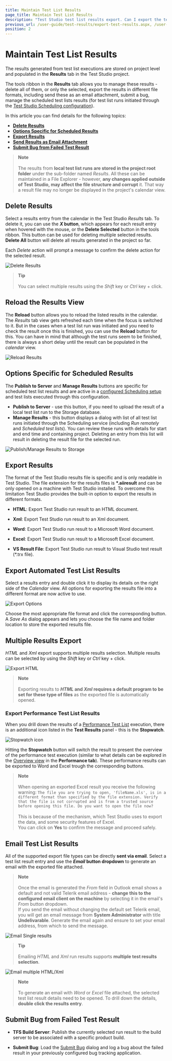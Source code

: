 ```yaml
---
title: Maintain Test List Results
page_title: Maintain Test List Results
description: "Test Studio test list results export. Can I export the test list results of a test list execution in Test Studio. "
previous_url: /user-guide/test-results/export-test-results.aspx, /user-guide/test-results/export-test-results, /getting-started/test-results/export-test-results
position: 2
---
```

# Maintain Test List Results

The results generated from test list executions are stored on project level and populated in the __Results__ tab in the Test Studio project.

The tools ribbon in the __Results__ tab allows you to manage these results - delete all of them, or only the selected, export the results in different file formats, including send these as an email attachment, submit a bug, manage the scheduled test lists results (for test list runs initiated through the <a href="/automated-tests/scheduling/remote-scheduled-run" target="_blank">Test Studio Scheduling configuration</a>).

In this article you can find details for the following topics:

- [__Delete Results__](#delete-results)
- [__Options Specific for Scheduled Results__](#options-specific-for-scheduled-results)
- [__Export Results__](#export-results)
- [__Send Results as Email Attachment__](#email-test-list-results)
- [__Submit Bug from Failed Test Result__](#submit-bug-from-failed-test-result)

> __Note__
><br>
><br>
> The results from __local test list runs are stored in the project root folder__ under the sub-folder named _Results_. All these can be maintained in a File Explorer - however, __any changes applied outside of Test Studio, may affect the file structure and corrupt__ it. That way a result file may no longer be displayed in the project's calendar view.

## Delete Results

Select a results entry from the calendar in the Test Studio _Results_ tab. To delete it, you can use the ___X_ button__, which appears for each result entry when hovered with the mouse, or the __Delete Selected__ button in the tools ribbon. This button can be used for deleting multiple selected results. __Delete All__ button will delete all results generated in the project so far.

Each _Delete_ action will prompt a message to confirm the delete action for the selected result.

![Delete Results][10]

> __Tip__
><br>
><br>
> You can select multiple results using the *Shift* key or *Ctrl* key + click.

## Reload the Results View

The __Reload__ button allows you to reload the listed results in the calendar. The _Results_ tab view gets refreshed each time when the focus is switched to it. But in the cases when a test list run was initiated and you need to check the result once this is finished, you can use the __Reload__ button for this. You can have in mind that although the test runs seem to be finished, there is always a short delay until the result can be populated in the _calendar_ view.

![Reload Results][12]

## Options Specific for Scheduled Results

The __Publish to Server__ and __Manage Results__ buttons are specific for scheduled test list results and are active in a <a href="/automated-tests/scheduling/remote-scheduled-run" target="_blank">configured Scheduling setup</a> and test lists executed through this configuration.

- __Publish to Server__ - use this button, if you need to upload the result of a local test list run to the Storage database.
- __Manage Results__ - this button displays a dialog with list of all test list runs initiated through the Scheduling service (including _Run remotely_ and _Scheduled test lists_). You can review these runs with details for start and end time and containing project. Deleting an entry from this list will result in deleting the result file for the selected run. 

![Publish/Manage Results to Storage][13]

## __Export Results__

The format of the Test Studio results file is specific and is only readable in Test Studio. The file extension for the results files is __*.aiiresult__ and can be only opened on a machine with Test Studio installed. To overcome this limitation Test Studio provides the built-in option to export the results in different formats.

* **HTML**: Export Test Studio run result to an HTML document.

* **Xml**: Export Test Studio run result to an Xml document.

* **Word**: Export Test Studio run result to a Microsoft Word document.

* **Excel**: Export Test Studio run result to a Microsoft Excel document.

* **VS Result File**: Export Test Studio run result to Visual Studio test result (*.trx file).

## Export Automated Test List Results

Select a results entry and double click it to display its details on the right side of the _Calendar_ view. All options for exporting the results file into a different format are now active to use.

![Export Options][11]

Choose the most appropriate file format and click the corresponding button. A _Save As_ dialog appears and lets you choose the file name and folder location to store the exported results file.

## Multiple Results Export

_HTML_ and _Xml_ export supports multiple results selection. Multiple results can be selected by using the *Shift* key or *Ctrl* key + click.

![Export HTML][6]

> __Note__
><br>
><br>
> Exporting results to ___HTML_ and _Xml_ requires a default program to be set for these type of files__ as the exported file is automatically opened.

### Export Performance Test List Results

When you drill down the results of a <a href="/getting-started/test-execution/test-lists-type-standalone" target="_blank">Performance Test List</a> execution, there is an additional icon listed in the **Test Results** panel - this is the **Stopwatch**.

![Stopwatch icon][3]

Hitting the **Stopwatch** button will switch the result to present the overview of the performance test execution (similar to what details can be explored in the <a href="/automated-tests/performance/overview-button" target="_blank">Overview view</a> in the __Performance tab__). These performance results can be exported to Word and Excel trough the corresponding buttons.

> **Note**
><br>
><br>
> When opening an exported Excel result you receive the following warning:
> ``` The file you are trying to open, 'fileName.xls', is in a different format than specified by the file extension. Verify that the file is not corrupted and is from a trusted source before opening this file. Do you want to open the file now? ```
><br>
><br>
> This is because of the mechanism, which Test Studio uses to export the data, and some security features of Excel.
><br>
>You can click on __Yes__ to confirm the message and proceed safely.

## Email Test List Results

All of the supported export file types can be directly __sent via email__. Select a test list result entry and use the ___Email_ button dropdown__ to generate an email with the exported file attached.

> **Note**
><br>
><br>
> Once the email is generated the _From_ field in Outlook email shows a default and not valid Telerik email address - __change this to the configured email client on the machine__ by selecting it in the email's _From_ button dropdown.
><br>
> If you send the email without changing the default set Telerik email, you will get an email message from __System Administrator__ with title __Undelivarable__. Generate the email again and ensure to set your email address, from which to send the message. 

![Email Single results][7]

> __Tip__
><br>
><br>
> Emailing _HTML_ and _Xml_ run results supports __multiple test results selection__.

![Email multiple HTML/Xml][8]

> **Note**
><br>
><br>
> To generate an email with _Word_ or _Excel_ file attached, the selected test list result details need to be opened. To drill down the details, __double click the results entry__.

## Submit Bug from Failed Test Result

* **TFS Build Server**: Publish the currently selected run result to the build server to be associated with a specific product build.

* **Submit Bug**: Load the <a href="/features/integration/bug-tracking/submit-bug" target="_blank">Submit Bug</a> dialog and log a bug about the failed result in your previously configured bug tracking application.


[1]: /img/automated-tests/test-list-results/export-test-results/fig1.png
[2]: /img/automated-tests/test-list-results/export-test-results/fig2.png
[3]: /img/automated-tests/test-list-results/export-test-results/fig3.png
[4]: /img/automated-tests/test-list-results/export-test-results/fig4.png
[5]: /img/automated-tests/test-list-results/export-test-results/fig5.png
[6]: /img/automated-tests/test-list-results/export-test-results/fig6.png
[7]: /img/automated-tests/test-list-results/export-test-results/fig7.png
[8]: /img/automated-tests/test-list-results/export-test-results/fig8.png
[10]: /img/automated-tests/test-list-results/export-test-results/fig10.png
[11]: /img/automated-tests/test-list-results/export-test-results/fig11.png
[12]: /img/automated-tests/test-list-results/export-test-results/fig12.png
[13]: /img/automated-tests/test-list-results/export-test-results/fig13.png